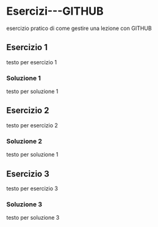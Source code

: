 # Esercizi---GITHUB
esercizio pratico di come gestire una lezione con GITHUB

## Esercizio 1
testo per esercizio 1

### Soluzione 1
testo per soluzione 1

## Esercizio 2
testo per esercizio 2

### Soluzione 2
testo per soluzione 1

## Esercizio 3
testo per esercizio 3

### Soluzione 3
testo per soluzione 3
